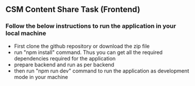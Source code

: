 ## CSM Content Share Task (Frontend)

### Follow the below instructions to run the application in your local machine

- First clone the github repository or download the zip file
- run "npm install" command. Thus you can get all the required dependencies required for the application
- prepare backend and run as per backend
- then run "npm run dev" command to run the application as development mode in your machine